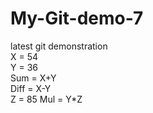 # My-Git-demo-7
latest git demonstration
<br>
X = 54
<br>
Y = 36
<br>
Sum = X+Y
<br>
Diff = X-Y
<br>
Z = 85
Mul = Y*Z



